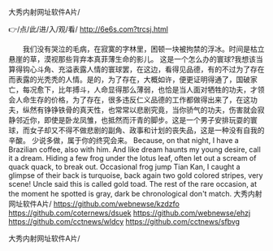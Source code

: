 
大秀内射网址软件A片/




👉/点/此/进/入/观/看/ http://6e6s.com?trcsj.html




　　我们没有哭泣的毛病，在寂寞的字林里，困顿一块被拘禁的浮冰。时间是枯立悬崖的草，漠视那些背弃本真菲薄生命的影儿。
这是一个怎么办的寰球?我想该当算得钩心斗角、充溢表露人情的寰球罢，在这边，看得见品德，有的不过为了存在而表露的光秃秃的人情。是的，为了存在，大概如许，便更证明得通了，国破家亡，每况愈下，比年搏斗，人命显得那么薄弱，也恰是当人面对牺牲的功夫，才领会人命生存的价格，为了存在，很多违反仁义品德的工作都做得出来了，在这功夫，纵然有铮铮铁骨的真天性，也常常以悲剧究竟，当你骄气的功夫，伤害就会寂静邻近你，即使是卧龙凤雏，也抵然而汗青的脚步。这是一个男子安排玩耍的寰球，而女子却又不得不做悲剧的副角、政事和计划的丧失品，这是一种没有自我的辛酸。
	少说多做，属于你的终究会来。
Because, on that night, I have a Brazilian coffee, also with him.
And like dream haunts my young desire, call it a dream.
Hiding a few frog under the lotus leaf, often let out a scream of quack quack, to break out.
Occasional frog jump Tian Kan, I caught a glimpse of their back is turquoise, back again two gold colored stripes, very scene!
Uncle said this is called gold toad.
The rest of the rare occasion, at the moment he spotted is gray, dark be chronological don't match.
大秀内射网址软件A片/ https://github.com/webnewse/kzdzfo
https://github.com/coternews/dsuek
https://github.com/webnewse/ehzj
https://github.com/cctnews/wldcy
https://github.com/cctnews/sfbvg





大秀内射网址软件A片/
